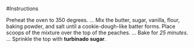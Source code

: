 #Instructions

Preheat the oven to 350 degrees. ...
Mix the butter, sugar, vanilla, flour, baking powder, and salt until a cookie-dough-like batter forms.
Place scoops of the mixture over the top of the peaches. ...
Bake for *25 minutes*. ...
Sprinkle the top with **turbinado sugar**.
